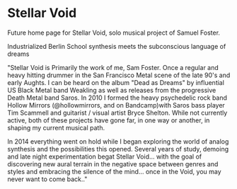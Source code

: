 # Stellar Void
Future home page for Stellar Void, solo musical project of Samuel Foster.

Industrialized Berlin School synthesis meets the subconscious language of dreams

"Stellar Void is Primarily the work of me, Sam Foster. Once a regular and heavy hitting drummer in the San Francisco Metal scene of the late 90's and early Aughts. I can be heard on the album "Dead as Dreams" by influential US Black Metal band Weakling as well as releases from the progressive Death Metal band Saros. In 2010 I formed the heavy psychedelic rock band Hollow Mirrors (@hollowmirrors, and on Bandcamp)with Saros bass player Tim Scammell and guitarist / visual artist Bryce Shelton. While not currently active, both of these projects have gone far, in one way or another, in shaping my current musical path.

In 2014 everything went on hold while I began exploring the world of analog synthesis and the possibilities this opened. Several years of study, demoing and late night experimentation begat Stellar Void... with the goal of discovering new aural terrain in the negative space between genres and styles and embracing the silence of the mind... once in the Void, you may never want to come back.."
